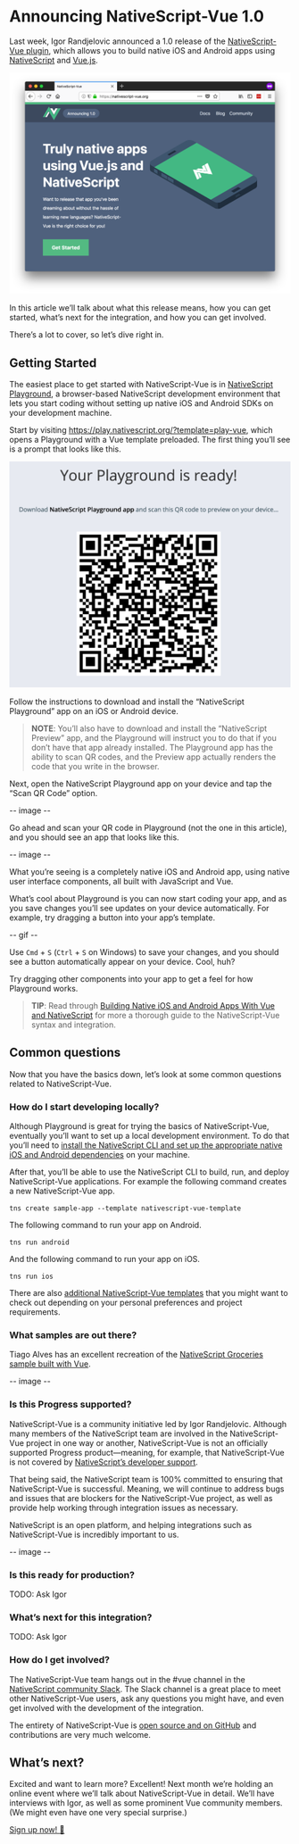 # Announcing NativeScript-Vue 1.0

Last week, Igor Randjelovic announced a 1.0 release of the [NativeScript-Vue plugin](https://nativescript-vue.org/), which allows you to build native iOS and Android apps using [NativeScript](https://www.nativescript.org/) and [Vue.js](https://vuejs.org/).

<img src="site.png">

In this article we’ll talk about what this release means, how you can get started, what’s next for the integration, and how you can get involved.

There’s a lot to cover, so let’s dive right in.

## Getting Started

The easiest place to get started with NativeScript-Vue is in [NativeScript Playground](https://play.nativescript.org/), a browser-based NativeScript development environment that lets you start coding without setting up native iOS and Android SDKs on your development machine.

Start by visiting https://play.nativescript.org/?template=play-vue, which opens a Playground with a Vue template preloaded. The first thing you’ll see is a prompt that looks like this.

![](qr.png)

Follow the instructions to download and install the “NativeScript Playground” app on an iOS or Android device.

> **NOTE**: You’ll also have to download and install the “NativeScript Preview” app, and the Playground will instruct you to do that if you don’t have that app already installed. The Playground app has the ability to scan QR codes, and the Preview app actually renders the code that you write in the browser.

Next, open the NativeScript Playground app on your device and tap the “Scan QR Code” option.

-- image --

Go ahead and scan your QR code in Playground (not the one in this article), and you should see an app that looks like this.

-- image --

What you’re seeing is a completely native iOS and Android app, using native user interface components, all built with JavaScript and Vue.

What’s cool about Playground is you can now start coding your app, and as you save changes you’ll see updates on your device automatically. For example, try dragging a button into your app’s template.

-- gif --

Use `Cmd` + `S` (`Ctrl` + `S` on Windows) to save your changes, and you should see a button automatically appear on your device. Cool, huh?

Try dragging other components into your app to get a feel for how Playground works.

> **TIP**: Read through [Building Native iOS and Android Apps With Vue and NativeScript](https://developer.telerik.com/products/nativescript/native-ios-android-vue-nativescript/) for more a thorough guide to the NativeScript-Vue syntax and integration.

## Common questions

Now that you have the basics down, let’s look at some common questions related to NativeScript-Vue.

### How do I start developing locally?

Although Playground is great for trying the basics of NativeScript-Vue, eventually you’ll want to set up a local development environment. To do that you’ll need to [install the NativeScript CLI and set up the appropriate native iOS and Android dependencies](https://nativescript-vue.org/en/docs/getting-started/installation/) on your machine.

After that, you’ll be able to use the NativeScript CLI to build, run, and deploy NativeScript-Vue applications. For example the following command creates a new NativeScript-Vue app.

```
tns create sample-app --template nativescript-vue-template
```

The following command to run your app on Android.

```
tns run android
```

And the following command to run your app on iOS.

```
tns run ios
```

There are also [additional NativeScript-Vue templates](https://nativescript-vue.org/en/docs/getting-started/templates/) that you might want to check out depending on your personal preferences and project requirements.

### What samples are out there?

Tiago Alves has an excellent recreation of the [NativeScript Groceries sample built with Vue](https://github.com/tralves/groceries-ns-vue).

-- image --



### Is this Progress supported?

NativeScript-Vue is a community initiative led by Igor Randjelovic. Although many members of the NativeScript team are involved in the NativeScript-Vue project in one way or another, NativeScript-Vue is not an officially supported Progress product—meaning, for example, that NativeScript-Vue is not covered by [NativeScript’s developer support](https://www.nativescript.org/enterprise).

That being said, the NativeScript team is 100% committed to ensuring that NativeScript-Vue is successful. Meaning, we will continue to address bugs and issues that are blockers for the NativeScript-Vue project, as well as provide help working through integration issues as necessary.

NativeScript is an open platform, and helping integrations such as NativeScript-Vue is incredibly important to us.

-- image --

### Is this ready for production?

TODO: Ask Igor

### What’s next for this integration?

TODO: Ask Igor

### How do I get involved?

The NativeScript-Vue team hangs out in the #vue channel in the [NativeScript community Slack](https://developer.telerik.com/wp-login.php?action=slack-invitation). The Slack channel is a great place to meet other NativeScript-Vue users, ask any questions you might have, and even get involved with the development of the integration.

The entirety of NativeScript-Vue is [open source and on GitHub](https://github.com/nativescript-vue) and contributions are very much welcome.

## What’s next?

Excited and want to learn more? Excellent! Next month we’re holding an online event where we’ll talk about NativeScript-Vue in detail. We’ll have interviews with Igor, as well as some prominent Vue community members. (We might even have one very special surprise.)

[Sign up now! 🎉]()

